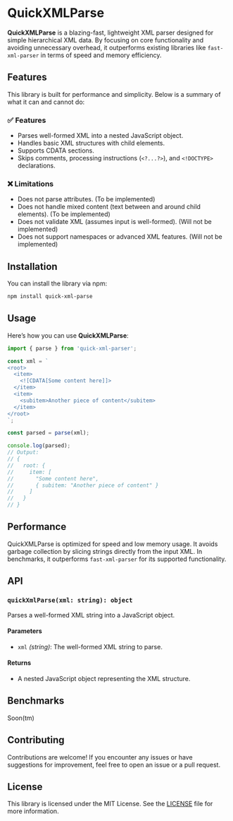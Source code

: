 # QuickXMLParse

**QuickXMLParse** is a blazing-fast, lightweight XML parser designed for simple hierarchical XML data. By focusing on core functionality and avoiding unnecessary overhead, it outperforms existing libraries like `fast-xml-parser` in terms of speed and memory efficiency.

## Features

This library is built for performance and simplicity. Below is a summary of what it can and cannot do:

### ✅ Features
- Parses well-formed XML into a nested JavaScript object.
- Handles basic XML structures with child elements.
- Supports CDATA sections.
- Skips comments, processing instructions (`<?...?>`), and `<!DOCTYPE>` declarations.

### ❌ Limitations
- Does not parse attributes. (To be implemented)
- Does not handle mixed content (text between and around child elements). (To be implemented)
- Does not validate XML (assumes input is well-formed). (Will not be implemented)
- Does not support namespaces or advanced XML features. (Will not be implemented)

## Installation

You can install the library via npm:

```bash
npm install quick-xml-parse
```

## Usage

Here’s how you can use **QuickXMLParse**:

```typescript
import { parse } from 'quick-xml-parser';

const xml = `
<root>
  <item>
    <![CDATA[Some content here]]>
  </item>
  <item>
    <subitem>Another piece of content</subitem>
  </item>
</root>
`;

const parsed = parse(xml);

console.log(parsed);
// Output:
// {
//   root: {
//     item: [
//       "Some content here",
//       { subitem: "Another piece of content" }
//     ]
//   }
// }
```

## Performance

QuickXMLParse is optimized for speed and low memory usage. It avoids garbage collection by slicing strings directly from the input XML. In benchmarks, it outperforms `fast-xml-parser` for its supported functionality.

## API

### `quickXmlParse(xml: string): object`

Parses a well-formed XML string into a JavaScript object.

#### Parameters
- `xml` *(string)*: The well-formed XML string to parse.

#### Returns
- A nested JavaScript object representing the XML structure.

## Benchmarks

Soon(tm)

## Contributing

Contributions are welcome! If you encounter any issues or have suggestions for improvement, feel free to open an issue or a pull request.

## License

This library is licensed under the MIT License. See the [LICENSE](./LICENSE) file for more information.